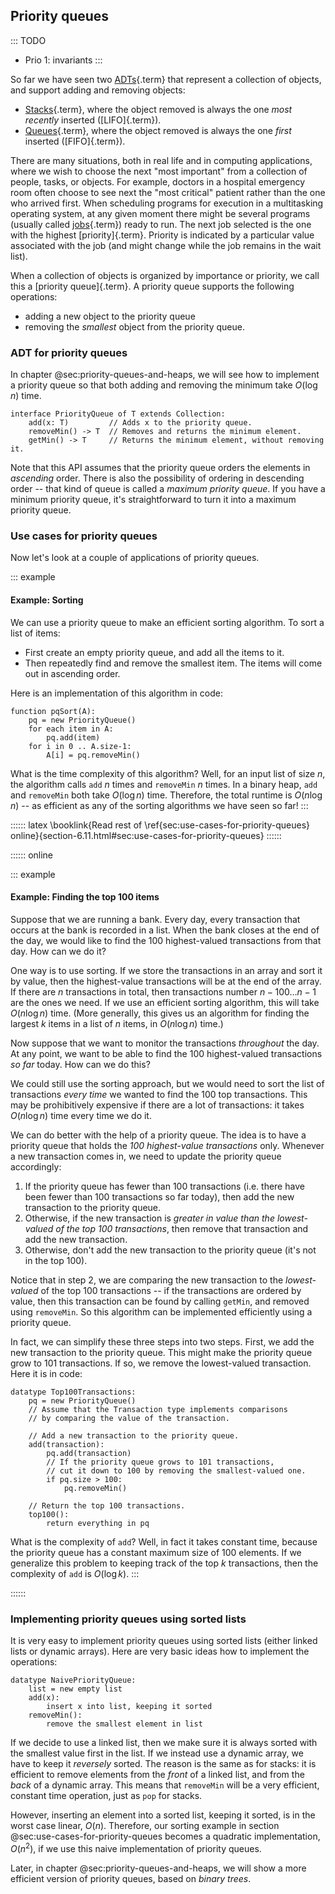 
## Priority queues

::: TODO
- Prio 1: invariants
:::

So far we have seen two [ADTs](#adt){.term} that
represent a collection of objects, and support adding and removing
objects:

-   [Stacks](#stack){.term}, where the object
    removed is always the one *most recently* inserted
    ([LIFO]{.term}).
-   [Queues](#queue){.term}, where the object
    removed is always the one *first* inserted ([FIFO]{.term}).

There are many situations, both in real life and in computing
applications, where we wish to choose the next "most important" from a
collection of people, tasks, or objects. For example, doctors in a
hospital emergency room often choose to see next the "most critical"
patient rather than the one who arrived first. When scheduling programs
for execution in a multitasking operating system, at any given moment
there might be several programs (usually called
[jobs](#job){.term}) ready to run. The next job
selected is the one with the highest [priority]{.term}. Priority is indicated by a particular value associated
with the job (and might change while the job remains in the wait list).

When a collection of objects is organized by importance or priority, we
call this a [priority queue]{.term}. A priority
queue supports the following operations:

-   adding a new object to the priority queue
-   removing the *smallest* object from the priority queue.


### ADT for priority queues

In chapter @sec:priority-queues-and-heaps, we will see how to implement a priority queue so that
both adding and removing the minimum take $O(\log n)$ time.

    interface PriorityQueue of T extends Collection:
        add(x: T)         // Adds x to the priority queue.
        removeMin() -> T  // Removes and returns the minimum element.
        getMin() -> T     // Returns the minimum element, without removing it.

Note that this API assumes that the priority queue orders the elements
in *ascending* order. There is also the possibility of ordering in
descending order -- that kind of queue is called a *maximum priority
queue*. If you have a minimum priority queue, it's straightforward to
turn it into a maximum priority queue.

<!--
### Invariants
-->


### Use cases for priority queues

Now let's look at a couple of applications of priority queues.


::: example
#### Example: Sorting

We can use a priority queue to make an efficient sorting algorithm. To
sort a list of items:

-   First create an empty priority queue, and add all the items to it.
-   Then repeatedly find and remove the smallest item. The items will
    come out in ascending order.

Here is an implementation of this algorithm in code:

    function pqSort(A):
        pq = new PriorityQueue()
        for each item in A:
            pq.add(item)
        for i in 0 .. A.size-1:
            A[i] = pq.removeMin()

What is the time complexity of this algorithm? Well, for an input list
of size $n$, the algorithm calls `add` $n$ times and `removeMin` $n$
times. In a binary heap, `add` and `removeMin` both take $O(\log n)$
time. Therefore, the total runtime is $O(n \log n)$ -- as efficient as
any of the sorting algorithms we have seen so far!
:::

:::::: latex
\booklink{Read rest of \ref{sec:use-cases-for-priority-queues} online}{section-6.11.html\#sec:use-cases-for-priority-queues}
::::::

:::::: online

::: example
#### Example: Finding the top 100 items

Suppose that we are running a bank. Every day, every transaction that
occurs at the bank is recorded in a list. When the bank closes at the
end of the day, we would like to find the 100 highest-valued
transactions from that day. How can we do it?

One way is to use sorting. If we store the transactions in an array and
sort it by value, then the highest-value transactions will be at the end
of the array. If there are *n* transactions in total, then transactions
number $n-100\ldots n-1$ are the ones we need. If we use an efficient
sorting algorithm, this will take $O(n \log n)$ time. (More generally,
this gives us an algorithm for finding the largest $k$ items in a list
of $n$ items, in $O(n \log n)$ time.)

Now suppose that we want to monitor the transactions *throughout* the
day. At any point, we want to be able to find the 100 highest-valued
transactions *so far* today. How can we do this?

We could still use the sorting approach, but we would need to sort the
list of transactions *every time* we wanted to find the 100 top
transactions. This may be prohibitively expensive if there are a lot of
transactions: it takes $O(n \log n)$ time every time we do it.

We can do better with the help of a priority queue. The idea is to have
a priority queue that holds the *100 highest-value transactions* only.
Whenever a new transaction comes in, we need to update the priority
queue accordingly:

1.  If the priority queue has fewer than 100 transactions (i.e. there
    have been fewer than 100 transactions so far today), then add the
    new transaction to the priority queue.
2.  Otherwise, if the new transaction is *greater in value than the
    lowest-valued of the top 100 transactions*, then remove that
    transaction and add the new transaction.
3.  Otherwise, don't add the new transaction to the priority queue
    (it's not in the top 100).

Notice that in step 2, we are comparing the new transaction to the
*lowest-valued* of the top 100 transactions -- if the transactions are
ordered by value, then this transaction can be found by calling
`getMin`, and removed using `removeMin`. So this algorithm can be
implemented efficiently using a priority queue.

In fact, we can simplify these three steps into two steps. First, we add
the new transaction to the priority queue. This might make the priority
queue grow to 101 transactions. If so, we remove the lowest-valued
transaction. Here it is in code:

    datatype Top100Transactions:
        pq = new PriorityQueue()
        // Assume that the Transaction type implements comparisons
        // by comparing the value of the transaction.

        // Add a new transaction to the priority queue.
        add(transaction):
            pq.add(transaction)
            // If the priority queue grows to 101 transactions,
            // cut it down to 100 by removing the smallest-valued one.
            if pq.size > 100:
                pq.removeMin()

        // Return the top 100 transactions.
        top100():
            return everything in pq


What is the complexity of `add`? Well, in fact it takes constant time,
because the priority queue has a constant maximum size of 100 elements.
If we generalize this problem to keeping track of the top $k$
transactions, then the complexity of `add` is $O(\log k)$.
:::

::::::

### Implementing priority queues using sorted lists

It is very easy to implement priority queues using sorted lists (either linked lists or dynamic arrays).
Here are very basic ideas how to implement the operations:

    datatype NaivePriorityQueue:
        list = new empty list
        add(x):
            insert x into list, keeping it sorted
        removeMin():
            remove the smallest element in list

If we decide to use a linked list, then we make sure it is always sorted with the smallest value first in the list.
If we instead use a dynamic array, we have to keep it *reversely* sorted.
The reason is the same as for stacks: it is efficient to remove elements from the *front* of a linked list, and from the *back* of a dynamic array.
This means that `removeMin` will be a very efficient, constant time operation, just as `pop` for stacks.

However, inserting an element into a sorted list, keeping it sorted, is in the worst case linear, $O(n)$.
Therefore, our sorting example in section @sec:use-cases-for-priority-queues becomes a quadratic implementation, $O(n^2)$, if we use this naive implementation of priority queues.

Later, in chapter @sec:priority-queues-and-heaps, we will show a more efficient version of priority queues, based on *binary trees*.
